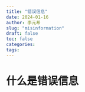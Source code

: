 ```yaml
---
title: "错误信息"
date: 2024-01-16
author: 李元希
slug: "misinformation"
draft: false
toc: false
categories:
tags:
---
```


# 什么是错误信息